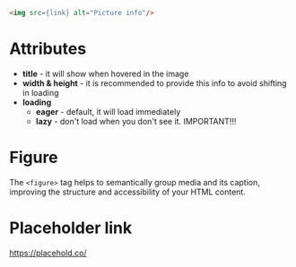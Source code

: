 ```html
<img src={link} alt="Picture info"/>
```

# Attributes
- **title** - it will show when hovered in the image
- **width & height** - it is recommended to provide this info to avoid shifting in loading
- **loading**
	- **eager** - default, it will load immediately
	- **lazy** - don't load when you don't see it. IMPORTANT!!!

# Figure
The `<figure>` tag helps to semantically group media and its caption, improving the structure and accessibility of your HTML content.

# Placeholder link
https://placehold.co/